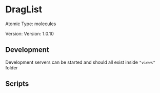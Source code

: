 # DragList

Atomic Type: molecules

Version: Version: 1.0.10


## Development

Development servers can be started and should all exist inside `"views"` folder

## Scripts
